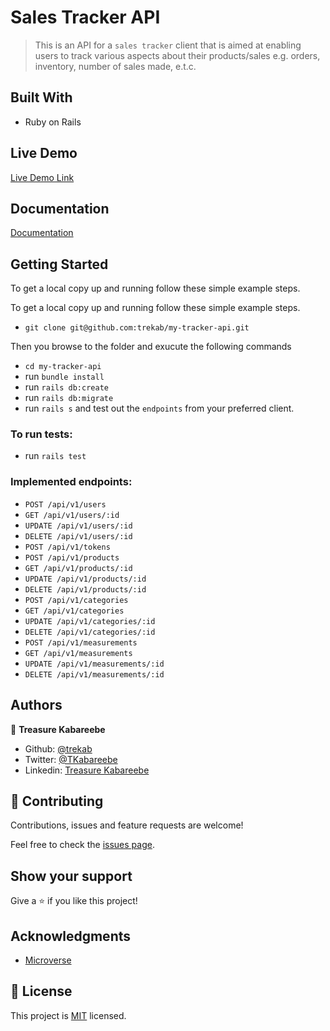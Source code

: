 # Sales Tracker API

> This is an API for a `sales tracker` client that is aimed at enabling users to track various aspects about their products/sales e.g. orders, inventory, number of sales made, e.t.c. 

## Built With

- Ruby on Rails

## Live Demo

[Live Demo Link](https://trekab-tracker-api.herokuapp.com/)

## Documentation
[Documentation](https://trekab.github.io/my-tracker-api-docs/)


## Getting Started

To get a local copy up and running follow these simple example steps.

To get a local copy up and running follow these simple example steps.
- `git clone git@github.com:trekab/my-tracker-api.git`

Then you browse to the folder and exucute the following commands
- `cd my-tracker-api`
- run `bundle install`
- run `rails db:create`
- run `rails db:migrate`
- run `rails s` and test out the `endpoints` from your preferred client.

### To run tests:
- run `rails test`

### Implemented endpoints:
- `POST /api/v1/users`
- `GET /api/v1/users/:id`
- `UPDATE /api/v1/users/:id`
- `DELETE /api/v1/users/:id`
- `POST /api/v1/tokens`
- `POST /api/v1/products`
- `GET /api/v1/products/:id`
- `UPDATE /api/v1/products/:id`
- `DELETE /api/v1/products/:id`
- `POST /api/v1/categories`
- `GET /api/v1/categories`
- `UPDATE /api/v1/categories/:id`
- `DELETE /api/v1/categories/:id`
- `POST /api/v1/measurements`
- `GET /api/v1/measurements`
- `UPDATE /api/v1/measurements/:id`
- `DELETE /api/v1/measurements/:id`


## Authors

👤 **Treasure Kabareebe**

- Github: [@trekab](https://github.com/trekab)
- Twitter: [@TKabareebe](https://twitter.com/TKabareebe)
- Linkedin: [Treasure Kabareebe](https://www.linkedin.com/in/treasure-kabareebe/)

## 🤝 Contributing

Contributions, issues and feature requests are welcome!

Feel free to check the [issues page](issues/).

## Show your support

Give a ⭐️ if you like this project!

## Acknowledgments

- [Microverse](https://www.microverse.org/)

## 📝 License

This project is [MIT](lic.url) licensed.
